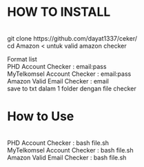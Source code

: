 <h1>HOW TO INSTALL</h1>
<br>
git clone https://github.com/dayat1337/ceker/
<br>cd Amazon < untuk valid amazon checker

Format list <br>
PHD Account Checker : email:pass<br>
MyTelkomsel Account Checker : email:pass<br>
Amazon Valid Email Checker : email<br>
save to txt dalam 1 folder dengan file checker

<h1>How to Use</h1><br>
PHD Account Checker   : bash file.sh<br>
MyTelkomsel Account Checker  : bash file.sh<br>
Amazon Valid Email Checker   : bash file.sh<br>
